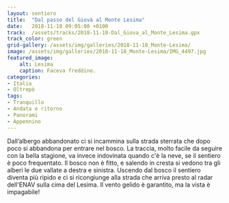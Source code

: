 ```yaml
---
layout: sentiero
title:  "Dal passo del Giovà al Monte Lesima"
date:   2018-11-18 09:05:00 +0100
track:  /assets/tracks/2018-11-18-Dal_Giova_al_Monte_Lesima.gpx
track_color: green
grid-gallery: /assets/img/galleries/2018-11-18_Monte-Lesima/
image: /assets/img/galleries/2018-11-18_Monte-Lesima/IMG_4497.jpg
featured_image:
    alt: Lesima
    caption: Faceva freddino.
categories:
- Italia
- Oltrepò
tags:
- Tranquillo
- Andata e ritorno
- Panorami
- Appennino
---
```


Dall’albergo abbandonato ci si incammina sulla strada sterrata che dopo poco si abbandona per entrare nel bosco. 
La traccia, molto facile da seguire con la bella stagione, va invece indovinata quando c'è la neve, se il sentiero è poco frequentato. Il bosco non è fitto, e salendo in cresta si vedono tra gli alberi le due vallate a destra e sinistra. Uscendo dal bosco il sentiero diventa più ripido e ci si ricongiunge alla strada che arriva presto al radar dell'ENAV sulla cima del Lesima. Il vento gelido è garantito, ma la vista è impagabile!